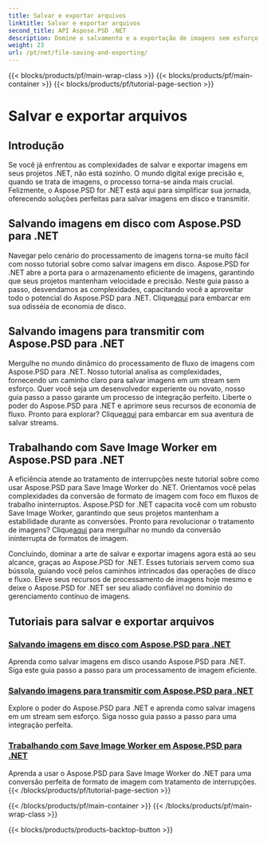 ```yaml
---
title: Salvar e exportar arquivos
linktitle: Salvar e exportar arquivos
second_title: API Aspose.PSD .NET
description: Domine o salvamento e a exportação de imagens sem esforço com Aspose.PSD para .NET. Siga nossos tutoriais passo a passo para operações eficientes de disco e fluxo.
weight: 23
url: /pt/net/file-saving-and-exporting/
---
```


{{< blocks/products/pf/main-wrap-class >}}
{{< blocks/products/pf/main-container >}}
{{< blocks/products/pf/tutorial-page-section >}}

# Salvar e exportar arquivos

## Introdução

Se você já enfrentou as complexidades de salvar e exportar imagens em seus projetos .NET, não está sozinho. O mundo digital exige precisão e, quando se trata de imagens, o processo torna-se ainda mais crucial. Felizmente, o Aspose.PSD for .NET está aqui para simplificar sua jornada, oferecendo soluções perfeitas para salvar imagens em disco e transmitir.

## Salvando imagens em disco com Aspose.PSD para .NET

 Navegar pelo cenário do processamento de imagens torna-se muito fácil com nosso tutorial sobre como salvar imagens em disco. Aspose.PSD for .NET abre a porta para o armazenamento eficiente de imagens, garantindo que seus projetos mantenham velocidade e precisão. Neste guia passo a passo, desvendamos as complexidades, capacitando você a aproveitar todo o potencial do Aspose.PSD para .NET. Clique[aqui](./save-images-to-disk/) para embarcar em sua odisséia de economia de disco.

## Salvando imagens para transmitir com Aspose.PSD para .NET

Mergulhe no mundo dinâmico do processamento de fluxo de imagens com Aspose.PSD para .NET. Nosso tutorial analisa as complexidades, fornecendo um caminho claro para salvar imagens em um stream sem esforço. Quer você seja um desenvolvedor experiente ou novato, nosso guia passo a passo garante um processo de integração perfeito. Liberte o poder do Aspose.PSD para .NET e aprimore seus recursos de economia de fluxo. Pronto para explorar? Clique[aqui](./save-images-to-stream/) para embarcar em sua aventura de salvar streams.

## Trabalhando com Save Image Worker em Aspose.PSD para .NET

 A eficiência atende ao tratamento de interrupções neste tutorial sobre como usar Aspose.PSD para Save Image Worker do .NET. Orientamos você pelas complexidades da conversão de formato de imagem com foco em fluxos de trabalho ininterruptos. Aspose.PSD for .NET capacita você com um robusto Save Image Worker, garantindo que seus projetos mantenham a estabilidade durante as conversões. Pronto para revolucionar o tratamento de imagens? Clique[aqui](./save-image-worker/) para mergulhar no mundo da conversão ininterrupta de formatos de imagem.

Concluindo, dominar a arte de salvar e exportar imagens agora está ao seu alcance, graças ao Aspose.PSD for .NET. Esses tutoriais servem como sua bússola, guiando você pelos caminhos intrincados das operações de disco e fluxo. Eleve seus recursos de processamento de imagens hoje mesmo e deixe o Aspose.PSD for .NET ser seu aliado confiável no domínio do gerenciamento contínuo de imagens.

## Tutoriais para salvar e exportar arquivos
### [Salvando imagens em disco com Aspose.PSD para .NET](./save-images-to-disk/)
Aprenda como salvar imagens em disco usando Aspose.PSD para .NET. Siga este guia passo a passo para um processamento de imagem eficiente.
### [Salvando imagens para transmitir com Aspose.PSD para .NET](./save-images-to-stream/)
Explore o poder do Aspose.PSD para .NET e aprenda como salvar imagens em um stream sem esforço. Siga nosso guia passo a passo para uma integração perfeita.
### [Trabalhando com Save Image Worker em Aspose.PSD para .NET](./save-image-worker/)
Aprenda a usar o Aspose.PSD para Save Image Worker do .NET para uma conversão perfeita de formato de imagem com tratamento de interrupções.
{{< /blocks/products/pf/tutorial-page-section >}}

{{< /blocks/products/pf/main-container >}}
{{< /blocks/products/pf/main-wrap-class >}}

{{< blocks/products/products-backtop-button >}}
